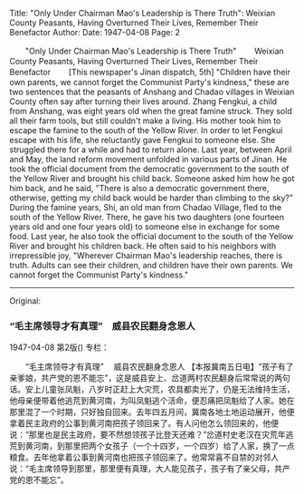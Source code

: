 Title: "Only Under Chairman Mao's Leadership is There Truth": Weixian County Peasants, Having Overturned Their Lives, Remember Their Benefactor
Author:
Date: 1947-04-08
Page: 2

　　"Only Under Chairman Mao's Leadership is There Truth"
　　Weixian County Peasants, Having Overturned Their Lives, Remember Their Benefactor
　　[This newspaper's Jinan dispatch, 5th] "Children have their own parents, we cannot forget the Communist Party's kindness," these are two sentences that the peasants of Anshang and Chadao villages in Weixian County often say after turning their lives around. Zhang Fengkui, a child from Anshang, was eight years old when the great famine struck. They sold all their farm tools, but still couldn't make a living. His mother took him to escape the famine to the south of the Yellow River. In order to let Fengkui escape with his life, she reluctantly gave Fengkui to someone else. She struggled there for a while and had to return alone. Last year, between April and May, the land reform movement unfolded in various parts of Jinan. He took the official document from the democratic government to the south of the Yellow River and brought his child back. Someone asked him how he got him back, and he said, "There is also a democratic government there, otherwise, getting my child back would be harder than climbing to the sky?" During the famine years, Shi, an old man from Chadao Village, fled to the south of the Yellow River. There, he gave his two daughters (one fourteen years old and one four years old) to someone else in exchange for some food. Last year, he also took the official document to the south of the Yellow River and brought his children back. He often said to his neighbors with irrepressible joy, "Wherever Chairman Mao's leadership reaches, there is truth. Adults can see their children, and children have their own parents. We cannot forget the Communist Party's kindness."



<hr /> 

Original: 


### “毛主席领导才有真理”　威县农民翻身念恩人

1947-04-08
第2版()
专栏：

　　“毛主席领导才有真理”
  　威县农民翻身念恩人
    【本报冀南五日电】“孩子有了亲爹娘，共产党的恩不能忘”，这是威县安上、岔道两村农民翻身后常常说的两句话。安上儿童张凤魁，八岁时正赶上大灾荒，农具都卖光了，仍是无法维持生活，他母亲便带着他逃荒到黄河南，为叫凤魁逃个活命，便忍痛把凤魁给了人家。她在那里混了一个时期，只好独自回来。去年四五月间，冀南各地土地运动展开，他便拿着民主政府的公事到黄河南把孩子领回来了。有人问他怎么领回来的，他便说：“那里也是民主政府，要不然想领孩子比登天还难？”岔道村史老汉在灾荒年逃荒到黄河南，到那里把两个女孩子（一个十四岁，一个四岁）给了人家，换了一点粮食。去年他拿着公事到黄河南也把孩子领回来了。他常常喜不自禁的对邻人说：“毛主席领导到那里，那里便有真理，大人能见孩子，孩子有了亲父母，共产党的恩不能忘”。
